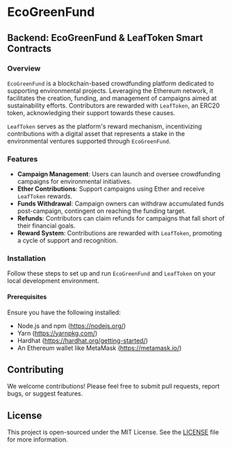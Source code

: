 # EcoGreenFund

## Backend: EcoGreenFund & LeafToken Smart Contracts

### Overview
`EcoGreenFund` is a blockchain-based crowdfunding platform dedicated to supporting environmental projects. Leveraging the Ethereum network, it facilitates the creation, funding, and management of campaigns aimed at sustainability efforts. Contributors are rewarded with `LeafToken`, an ERC20 token, acknowledging their support towards these causes.

`LeafToken` serves as the platform's reward mechanism, incentivizing contributions with a digital asset that represents a stake in the environmental ventures supported through `EcoGreenFund`.

### Features
- **Campaign Management**: Users can launch and oversee crowdfunding campaigns for environmental initiatives.
- **Ether Contributions**: Support campaigns using Ether and receive `LeafToken` rewards.
- **Funds Withdrawal**: Campaign owners can withdraw accumulated funds post-campaign, contingent on reaching the funding target.
- **Refunds**: Contributors can claim refunds for campaigns that fall short of their financial goals.
- **Reward System**: Contributions are rewarded with `LeafToken`, promoting a cycle of support and recognition.

### Installation
Follow these steps to set up and run `EcoGreenFund` and `LeafToken` on your local development environment.

#### Prerequisites
Ensure you have the following installed:
- Node.js and npm (https://nodejs.org/)
- Yarn (https://yarnpkg.com/)
- Hardhat (https://hardhat.org/getting-started/)
- An Ethereum wallet like MetaMask (https://metamask.io/)


## Contributing
We welcome contributions! Please feel free to submit pull requests, report bugs, or suggest features.

## License
This project is open-sourced under the MIT License. See the [LICENSE](LICENSE) file for more information.
